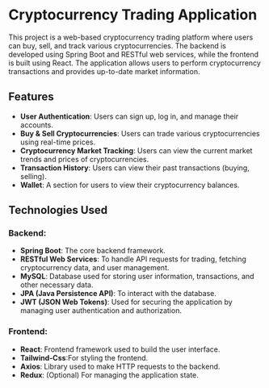 # Cryptocurrency Trading Application

This project is a web-based cryptocurrency trading platform where users can buy, sell, and track various cryptocurrencies. The backend is developed using Spring Boot and RESTful web services, while the frontend is built using React. The application allows users to perform cryptocurrency transactions and provides up-to-date market information.

## Features

- **User Authentication**: Users can sign up, log in, and manage their accounts.
- **Buy & Sell Cryptocurrencies**: Users can trade various cryptocurrencies using real-time prices.
- **Cryptocurrency Market Tracking**: Users can view the current market trends and prices of cryptocurrencies.
- **Transaction History**: Users can view their past transactions (buying, selling).
- **Wallet**: A section for users to view their cryptocurrency balances.

## Technologies Used

### Backend:
- **Spring Boot**: The core backend framework.
- **RESTful Web Services**: To handle API requests for trading, fetching cryptocurrency data, and user management.
- **MySQL**: Database used for storing user information, transactions, and other necessary data.
- **JPA (Java Persistence API)**: To interact with the database.
- **JWT (JSON Web Tokens)**: Used for securing the application by managing user authentication and authorization.

### Frontend:
- **React**: Frontend framework used to build the user interface.
- **Tailwind-Css**:For styling the frontend.
- **Axios**: Library used to make HTTP requests to the backend.
- **Redux**: (Optional) For managing the application state.
